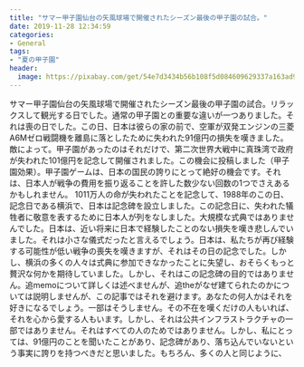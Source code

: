 ```yaml
---
title: "サマー甲子園仙台の矢風球場で開催されたシーズン最後の甲子園の試合。"
date: 2019-11-28 12:34:59
categories:
- General
tags:
- "夏の甲子園"
header:
  image: https://pixabay.com/get/54e7d3434b56b108f5d084609629337a163ad9ed504c704c722b72d59645cc59_1280.jpg
---
```


サマー甲子園仙台の矢風球場で開催されたシーズン最後の甲子園の試合。リラックスして観光する日でした。通常の甲子園との重要な違いが一つありました。それは喪の日でした。この日、日本は彼らの家の前で、空軍が双発エンジンの三菱A6Mゼロ戦闘機を離島に落としたために失われた91億円の損失を嘆きました。敵によって。甲子園があったのはそれだけで、第二次世界大戦中に真珠湾で政府が失われた101億円を記念して開催されました。この機会に投稿しました（甲子園効果）。甲子園ゲームは、日本の国民の誇りにとって絶好の機会です。それは、日本人が戦争の費用を振り返ることを許した数少ない回数の1つでさえあるかもしれません。 1011万人の命が失われたことを記念して、1988年のこの日、記念日である横浜で、日本は記念碑を設立しました。この記念日に、失われた犠牲者に敬意を表するために日本人が列をなしました。大規模な式典ではありませんでした。日本は、近い将来に日本で経験したことのない損失を嘆き悲しんでいました。それは小さな儀式だったと言えるでしょう。日本は、私たちが再び経験する可能性が低い戦争の喪失を嘆きますが、それはその日の記念でした。しかし、横浜の多くの人々は式典に参加できなかったことに失望し、おそらくもっと贅沢な何かを期待していました。しかし、それはこの記念碑の目的ではありません。追memoについて詳しくは述べませんが、追theがなぜ建てられたのかについては説明しませんが、この記事ではそれを避けます。あなたの何人かはそれを好きになるでしょう。一部はそうしません。その不在を嘆くだけの人もいれば、それを心から愛する人もいます。しかし、それは公共インフラストラクチャの一部ではありません。それはすべての人のためではありません。しかし、私にとっては、91億円のことを聞いたことがあり、記念碑があり、落ち込んでいないという事実に誇りを持つべきだと思いました。もちろん、多くの人と同じように、
